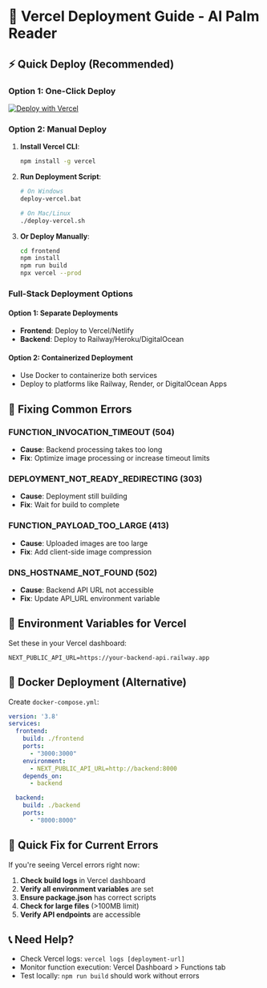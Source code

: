# 🚀 Vercel Deployment Guide - AI Palm Reader

## ⚡ Quick Deploy (Recommended)

### Option 1: One-Click Deploy
[![Deploy with Vercel](https://vercel.com/button)](https://vercel.com/new/clone?repository-url=https://github.com/AnshXGrind/AI-palm-reader)

### Option 2: Manual Deploy

1. **Install Vercel CLI**:
   ```bash
   npm install -g vercel
   ```

2. **Run Deployment Script**:
   ```bash
   # On Windows
   deploy-vercel.bat
   
   # On Mac/Linux  
   ./deploy-vercel.sh
   ```

3. **Or Deploy Manually**:
   ```bash
   cd frontend
   npm install
   npm run build
   npx vercel --prod
   ```

### Full-Stack Deployment Options

#### Option 1: Separate Deployments
- **Frontend**: Deploy to Vercel/Netlify
- **Backend**: Deploy to Railway/Heroku/DigitalOcean

#### Option 2: Containerized Deployment
- Use Docker to containerize both services
- Deploy to platforms like Railway, Render, or DigitalOcean Apps

## 🔧 Fixing Common Errors

### FUNCTION_INVOCATION_TIMEOUT (504)
- **Cause**: Backend processing takes too long
- **Fix**: Optimize image processing or increase timeout limits

### DEPLOYMENT_NOT_READY_REDIRECTING (303)  
- **Cause**: Deployment still building
- **Fix**: Wait for build to complete

### FUNCTION_PAYLOAD_TOO_LARGE (413)
- **Cause**: Uploaded images are too large
- **Fix**: Add client-side image compression

### DNS_HOSTNAME_NOT_FOUND (502)
- **Cause**: Backend API URL not accessible
- **Fix**: Update API_URL environment variable

## 📝 Environment Variables for Vercel

Set these in your Vercel dashboard:

```env
NEXT_PUBLIC_API_URL=https://your-backend-api.railway.app
```

## 🐳 Docker Deployment (Alternative)

Create `docker-compose.yml`:

```yaml
version: '3.8'
services:
  frontend:
    build: ./frontend
    ports:
      - "3000:3000"
    environment:
      - NEXT_PUBLIC_API_URL=http://backend:8000
    depends_on:
      - backend

  backend:
    build: ./backend
    ports:
      - "8000:8000"
```

## 🚨 Quick Fix for Current Errors

If you're seeing Vercel errors right now:

1. **Check build logs** in Vercel dashboard
2. **Verify all environment variables** are set
3. **Ensure package.json** has correct scripts
4. **Check for large files** (>100MB limit)
5. **Verify API endpoints** are accessible

## 📞 Need Help?

- Check Vercel logs: `vercel logs [deployment-url]`
- Monitor function execution: Vercel Dashboard > Functions tab
- Test locally: `npm run build` should work without errors